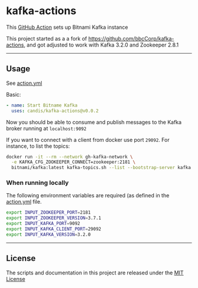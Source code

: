 # kafka-actions

This [GitHub Action](https://github.com/features/actions) sets up Bitnami Kafka instance

This project started as a a fork of https://github.com/bbcCorp/kafka-actions, and got adjusted to work with Kafka 3.2.0 and Zookeeper 2.8.1

---

## Usage

See [action.yml](action.yml)

Basic:

```yaml
- name: Start Bitname Kafka
  uses: candis/kafka-actions@v0.0.2
```

Now you should be able to consume and publish messages to the Kafka broker running at `localhost:9092`

If you want to connect with a client from docker use port `29092`. For instance, to list the topics:

```bash
docker run -it --rm --network gh-kafka-network \
  -e KAFKA_CFG_ZOOKEEPER_CONNECT=zookeeper:2181 \
  bitnami/kafka:latest kafka-topics.sh --list --bootstrap-server kafka:29092
```

### When running locally

The following environment variables are required (as defined in the [action.yml](action.yaml) file.

```bash
export INPUT_ZOOKEEPER_PORT=2181
export INPUT_ZOOKEEPER_VERSION=3.7.1
export INPUT_KAFKA_PORT=9092
export INPUT_KAFKA_CLIENT_PORT=29092
export INPUT_KAFKA_VERSION=3.2.0
```

---

## License

The scripts and documentation in this project are released under the [MIT License](LICENSE)
